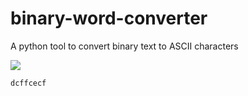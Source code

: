 # binary-word-converter
A python tool to convert binary text to ASCII characters

<img src="https://telegra.ph/file/8eaf55d1f8ba2d69caaf6.jpg">

```dcffcecf```
